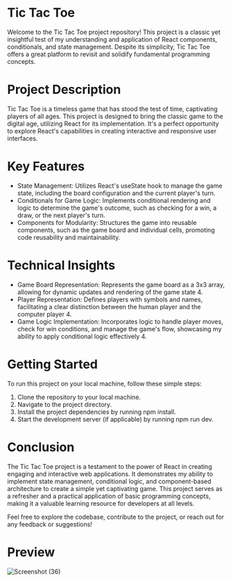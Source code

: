 # Tic Tac Toe
Welcome to the Tic Tac Toe project repository! This project is a classic yet insightful test of my understanding and application of React components, conditionals, and state management. Despite its simplicity, Tic Tac Toe offers a great platform to revisit and solidify fundamental programming concepts.

# Project Description
Tic Tac Toe is a timeless game that has stood the test of time, captivating players of all ages. This project is designed to bring the classic game to the digital age, utilizing React for its implementation. It's a perfect opportunity to explore React's capabilities in creating interactive and responsive user interfaces.

# Key Features
- State Management: Utilizes React's useState hook to manage the game state, including the board configuration and the current player's turn.
- Conditionals for Game Logic: Implements conditional rendering and logic to determine the game's outcome, such as checking for a win, a draw, or the next player's turn.
- Components for Modularity: Structures the game into reusable components, such as the game board and individual cells, promoting code reusability and maintainability.

# Technical Insights
- Game Board Representation: Represents the game board as a 3x3 array, allowing for dynamic updates and rendering of the game state 4.
- Player Representation: Defines players with symbols and names, facilitating a clear distinction between the human player and the computer player 4.
- Game Logic Implementation: Incorporates logic to handle player moves, check for win conditions, and manage the game's flow, showcasing my ability to apply conditional logic effectively 4.

# Getting Started
To run this project on your local machine, follow these simple steps:

1) Clone the repository to your local machine.
2) Navigate to the project directory.
3) Install the project dependencies by running npm install.
4) Start the development server (if applicable) by running npm run dev.

# Conclusion
The Tic Tac Toe project is a testament to the power of React in creating engaging and interactive web applications. It demonstrates my ability to implement state management, conditional logic, and component-based architecture to create a simple yet captivating game. This project serves as a refresher and a practical application of basic programming concepts, making it a valuable learning resource for developers at all levels.

Feel free to explore the codebase, contribute to the project, or reach out for any feedback or suggestions!


# Preview

![Screenshot (36)](https://github.com/ZainNasir2561/TicTacToe/assets/102922448/4c33ac6f-c97c-4be9-8556-64d8d6dd099b)
